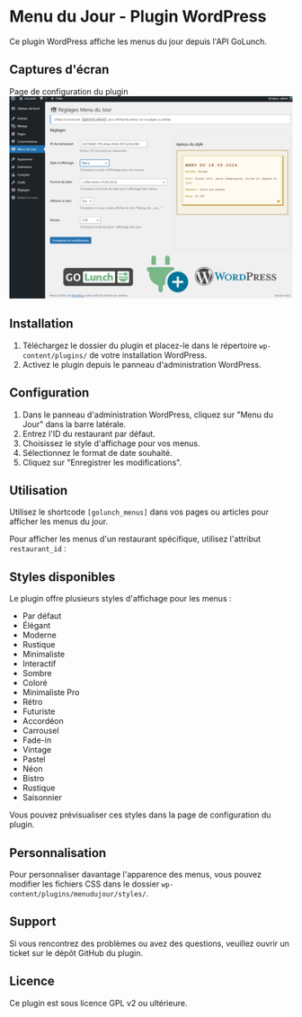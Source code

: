 # Menu du Jour - Plugin WordPress

Ce plugin WordPress affiche les menus du jour depuis l'API GoLunch.

## Captures d'écran

Page de configuration du plugin
![Page de configuration](assets/screenshot-1.png)

## Installation

1. Téléchargez le dossier du plugin et placez-le dans le répertoire `wp-content/plugins/` de votre installation WordPress.
2. Activez le plugin depuis le panneau d'administration WordPress.

## Configuration

1. Dans le panneau d'administration WordPress, cliquez sur "Menu du Jour" dans la barre latérale.
2. Entrez l'ID du restaurant par défaut.
3. Choisissez le style d'affichage pour vos menus.
4. Sélectionnez le format de date souhaité.
5. Cliquez sur "Enregistrer les modifications".

## Utilisation

Utilisez le shortcode `[golunch_menus]` dans vos pages ou articles pour afficher les menus du jour.

Pour afficher les menus d'un restaurant spécifique, utilisez l'attribut `restaurant_id` :

## Styles disponibles

Le plugin offre plusieurs styles d'affichage pour les menus :

- Par défaut
- Élégant
- Moderne
- Rustique
- Minimaliste
- Interactif
- Sombre
- Coloré
- Minimaliste Pro
- Rétro
- Futuriste
- Accordéon
- Carrousel
- Fade-in
- Vintage
- Pastel
- Néon
- Bistro
- Rustique
- Saisonnier

Vous pouvez prévisualiser ces styles dans la page de configuration du plugin.

## Personnalisation

Pour personnaliser davantage l'apparence des menus, vous pouvez modifier les fichiers CSS dans le dossier `wp-content/plugins/menudujour/styles/`.

## Support

Si vous rencontrez des problèmes ou avez des questions, veuillez ouvrir un ticket sur le dépôt GitHub du plugin.

## Licence

Ce plugin est sous licence GPL v2 ou ultérieure.
